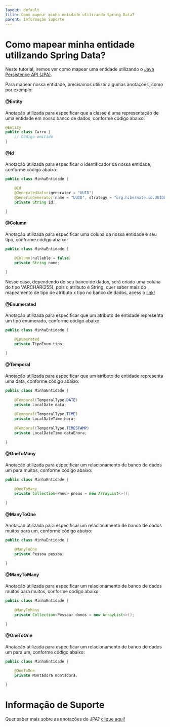 ```yaml
---
layout: default
title: Como mapear minha entidade utilizando Spring Data? 
parent: Informação Suporte
---
```

# Como mapear minha entidade utilizando Spring Data?

Neste tutorial, iremos ver como mapear uma entidade utilizando o [Java Persistence API (JPA)](https://www.oracle.com/java/technologies/persistence-jsp.html).

Para mapear nossa entidade, precisamos utilizar algumas anotações, como por exemplo:

#### @Entity

Anotação utilizada para especificar que a classe é uma representação de uma entidade em nosso banco de dados, conforme 
código abaixo:

```java
@Entity
public class Carro {
    // Código omitido
}
```

#### @Id

Anotação utilizada para especificar o identificador da nossa entidade, conforme código abaixo:

```java
public class MinhaEntidade {

    @Id
    @GeneratedValue(generator = "UUID")
    @GenericGenerator(name = "UUID", strategy = "org.hibernate.id.UUIDGenerator")
    private String id;

}
```

#### @Column

Anotação utilizada para especificar uma coluna da nossa entidade e seu tipo, conforme código abaixo:

```java
public class MinhaEntidade {
    
    @Column(nullable = false)
    private String nome;

}
```

Nesse caso, dependendo do seu banco de dados, será criado uma coluna do tipo VARCHAR(255), pois o atributo é String, 
quer saber mais do mapeamento de tipo de atributo x tipo no banco de dados, acess o [link!](https://www.tutorialspoint.com/hibernate/hibernate_mapping_types.htm#:~:text=When%20you%20prepare%20a%20Hibernate,not%20SQL%20database%20types%20either.)

#### @Enumerated

Anotação utilizada para especificar que um atributo de entidade representa um tipo enumerado, conforme código abaixo:

```java
public class MinhaEntidade {

    @Enumerated
    private TipoEnum tipo;

}
```

#### @Temporal

Anotação utilizada para especificar que um atributo de entidade representa uma data, conforme código abaixo:

```java
public class MinhaEntidade {
    
    @Temporal(TemporalType.DATE)
    private LocalDate data;
    
    @Temporal(TemporalType.TIME)
    private LocalDateTime hora;
    
    @Temporal(TemporalType.TIMESTAMP)
    private LocalDateTime dataEhora;

}
```

#### @OneToMany

Anotação utilizada para especificar um relacionamento de banco de dados um para muitos, conforme código abaixo:

```java
public class MinhaEntidade {
    
    @OneToMany
    private Collection<Pneu> pneus = new ArrayList<>();

}
```

#### @ManyToOne

Anotação utilizada para especificar um relacionamento de banco de dados muitos para um, conforme código abaixo:

```java
public class MinhaEntidade {

    @ManyToOne
    private Pessoa pessoa;

}
```

#### @ManyToMany

Anotação utilizada para especificar um relacionamento de banco de dados muitos para muitos, conforme código abaixo:

```java
public class MinhaEntidade {
    
    @ManyToMany
    private Collection<Pessoa> donos = new ArrayList<>();

}
```

#### @OneToOne

Anotação utilizada para especificar um relacionamento de banco de dados um para um, conforme código abaixo:

```java
public class MinhaEntidade {
    
    @OneToOne
    private Montadora montadora;

}
```

# Informação de Suporte

Quer saber mais sobre as anotações do JPA? [clique aqui!](https://docs.oracle.com/javaee/7/api/javax/persistence/package-summary.html)
